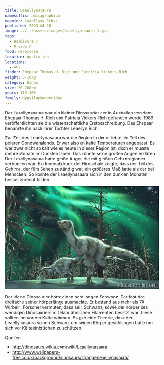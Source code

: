```yaml
---
title: Leaellynasaura
namesuffix: amicagraphica
meaning: Leaellyns Echse
published: 2023-04-20
image: ../../assets/images/leaellynasaura_1.jpg
tags:
  - Herbivore 🌿
  - Kreide 🦴
food: Herbivore
location: Australien
locations:
  - AUS
finder: Ehepaar Thomas H. Rich und Patricia Vickers-Rich
weight: 3-10kg
category: Dinos
size: 60-200cm
years: 113-105
family: Hypsilophodontidae
---
```

Der Leaellynasaura war ein kleiner Dinosaurier der in Australien von dem Ehepaar Thomas H. Rich und Patricia Vickers-Rich gefunden wurde. 1989 veröffentlichten sie die wissenschaftliche Erstbeschreibung. Das Ehepaar benannte ihn nach ihrer Tochter Leaellyn Rich.

Zur Zeit des Leaellynasaura war die Region in der er lebte ein Teil des polaren Gondwanalands. Er war also an kalte Temperaturen angepasst. Es war zwar nicht so kalt wie es heute in dieser Region ist, doch er musste mehre Monate im Dunklen leben. Das könnte seine großen Augen erklären. Der Leaellynasaura hatte große Augen die mit großen Gehirnregionen verbunden war. Ein Innenabdruck der Hirnschale zeigte, dass der Teil des Gehirns, der fürs Sehen zuständig war, ein größeres Maß hatte als der bei Menschen. So konnte der Leaellynasaura sich in den dunklen Monaten besser zurecht finden.

![Der Leaellynasaurua unter Nordlichtern](../../assets/images/leaellynasaura_2.jpg)

Der kleine Dinosaurier hatte einen sehr langen Schwanz. Der fast das dreifache seiner Körperlänge ausmachte. Er bestand aus mehr als 70 Wirbeln. Forscher vermuten, dass sein Schwanz, sowie der Körper des wendigen Dinosauriers mit Haar ähnlichen Filamenten besetzt war. Diese sollten ihn vor der Kälte wärmen. Es gab eine Theorie, dass der Leaellynasaura seinen Schwanz um seinen Körper geschlungen hatte um sich vor Kälteeinbrüchen zu schützen.

Quellen:

* <http://dinosaurs.wikia.com/wiki/Leaellynasaura>
* <http://www.wallpapers-free.co.uk/background/dinosaurs/strange/leaellynasaura/>
